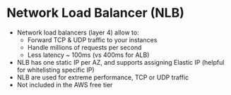 # Network Load Balancer (NLB)

- Network load balancers (layer 4) allow to:
    - Forward TCP & UDP traffic to your instances
    - Handle millions of requests per second
    - Less latency ~ 100ms (vs 400ms for ALB)
- NLB has one static IP per AZ, and supports assigning Elastic IP (helpful for whitelisting specific IP)
- NLB are used for extreme performance, TCP or UDP traffic
- Not included in the AWS free tier

